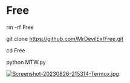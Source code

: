 # Free
rm -rf Free

git clone https://github.com/MrDevilEx/Free.git

cd Free

python MTW.py


[![Screenshot-20230826-215314-Termux.jpg](https://i.postimg.cc/SxGdRSwj/Screenshot-20230826-215314-Termux.jpg)](https://postimg.cc/RWNKbBCz)
